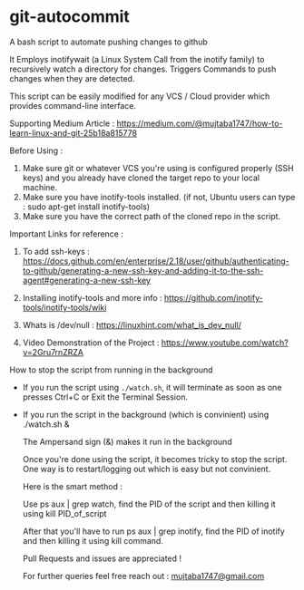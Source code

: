 # git-autocommit
A bash script to automate pushing changes to github

It Employs inotifywait (a Linux System Call from the inotify family) to recursively watch a directory for changes.
Triggers Commands to push changes when they are detected.

This script can be easily modified for any VCS / Cloud provider which provides command-line interface.

Supporting Medium Article : https://medium.com/@mujtaba1747/how-to-learn-linux-and-git-25b18a815778

Before Using : 
1. Make sure git or whatever VCS you're using is configured properly (SSH keys) and you already have cloned the target repo to your local machine.
2. Make sure you have inotify-tools installed. (if not, Ubuntu users can type : sudo apt-get install inotify-tools) 
3. Make sure you have the correct path of the cloned repo in the script.

Important Links for reference : 
1. To add ssh-keys : https://docs.github.com/en/enterprise/2.18/user/github/authenticating-to-github/generating-a-new-ssh-key-and-adding-it-to-the-ssh-agent#generating-a-new-ssh-key

2. Installing inotify-tools and more info : https://github.com/inotify-tools/inotify-tools/wiki

3. Whats is /dev/null : https://linuxhint.com/what_is_dev_null/

4. Video Demonstration of the Project : https://www.youtube.com/watch?v=2Gru7rnZRZA

How to stop the script from running in the background
- If you run the script using `./watch.sh`, it will terminate as soon as one presses Ctrl+C or Exit the Terminal Session.
- If you run the script in the background (which is convinient) using ./watch.sh &

  The Ampersand sign (&) makes it run in the background
  
  Once you're done using the script, it becomes tricky to stop the script. One way is to restart/logging out which is easy but not convinient.
  
  Here is the smart method : 
  
  Use ps aux | grep watch, find the PID of the script and then killing it using kill PID_of_script
  
  After that you'll have to run ps aux | grep inotify, find the PID of inotify and then killing it using kill command.
  
  Pull Requests and issues are appreciated !
  
  For further queries feel free reach out : mujtaba1747@gmail.com
